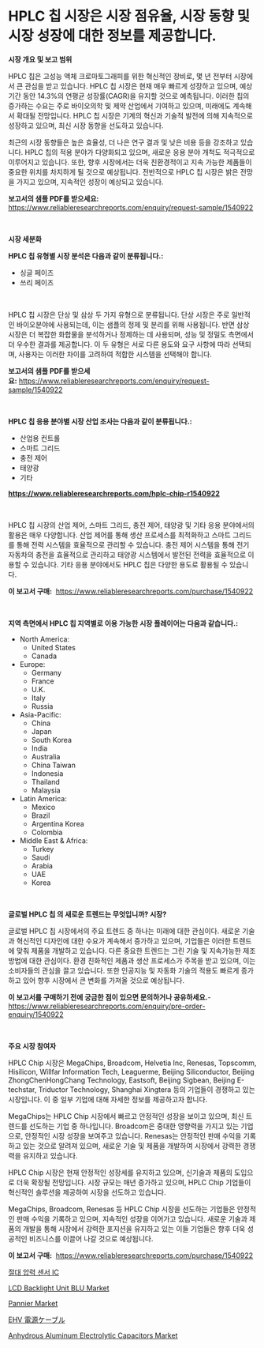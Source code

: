 <p><h1>HPLC 칩 시장은 시장 점유율, 시장 동향 및 시장 성장에 대한 정보를 제공합니다.</h1></p><p><strong>시장 개요 및 보고 범위</strong></p>
<p><p>HPLC 칩은 고성능 액체 크로마토그래피를 위한 혁신적인 장비로, 몇 년 전부터 시장에서 큰 관심을 받고 있습니다. HPLC 칩 시장은 현재 매우 빠르게 성장하고 있으며, 예상 기간 동안 14.3%의 연평균 성장률(CAGR)을 유지할 것으로 예측됩니다. 이러한 칩의 증가하는 수요는 주로 바이오의학 및 제약 산업에서 기여하고 있으며, 미래에도 계속해서 확대될 전망입니다. HPLC 칩 시장은 기계의 혁신과 기술적 발전에 의해 지속적으로 성장하고 있으며, 최신 시장 동향을 선도하고 있습니다.</p><p>최근의 시장 동향들은 높은 효율성, 더 나은 연구 결과 및 낮은 비용 등을 강조하고 있습니다. HPLC 칩의 적용 분야가 다양화되고 있으며, 새로운 응용 분야 개척도 적극적으로 이루어지고 있습니다. 또한, 향후 시장에서는 더욱 친환경적이고 지속 가능한 제품들이 중요한 위치를 차지하게 될 것으로 예상됩니다. 전반적으로 HPLC 칩 시장은 밝은 전망을 가지고 있으며, 지속적인 성장이 예상되고 있습니다.</p></p>
<p><strong>보고서의 샘플 PDF를 받으세요:</strong> <a href="https://www.reliableresearchreports.com/enquiry/request-sample/1540922">https://www.reliableresearchreports.com/enquiry/request-sample/1540922</a></p>
<p>&nbsp;</p>
<p><strong>시장 세분화</strong></p>
<p><strong>HPLC 칩 유형별 시장 분석은 다음과 같이 분류됩니다.:</strong></p>
<p><ul><li>싱글 페이즈</li><li>쓰리 페이즈</li></ul></p>
<p>&nbsp;</p>
<p><p>HPLC 칩 시장은 단상 및 삼상 두 가지 유형으로 분류됩니다. 단상 시장은 주로 일반적인 바이오분야에 사용되는데, 이는 샘플의 정제 및 분리를 위해 사용됩니다. 반면 삼상 시장은 더 복잡한 화합물을 분석하거나 정제하는 데 사용되며, 성능 및 정밀도 측면에서 더 우수한 결과를 제공합니다. 이 두 유형은 서로 다른 용도와 요구 사항에 따라 선택되며, 사용자는 이러한 차이를 고려하여 적합한 시스템을 선택해야 합니다.</p></p>
<p><strong>보고서의 샘플 PDF를 받으세요:</strong>&nbsp;<a href="https://www.reliableresearchreports.com/enquiry/request-sample/1540922">https://www.reliableresearchreports.com/enquiry/request-sample/1540922</a></p>
<p>&nbsp;</p>
<p><strong> HPLC 칩 응용 분야별 시장 산업 조사는 다음과 같이 분류됩니다.:</strong></p>
<p><ul><li>산업용 컨트롤</li><li>스마트 그리드</li><li>충전 제어</li><li>태양광</li><li>기타</li></ul></p>
<p><strong><a href="https://www.reliableresearchreports.com/hplc-chip-r1540922">https://www.reliableresearchreports.com/hplc-chip-r1540922</a></strong></p>
<p>&nbsp;</p>
<p><p>HPLC 칩 시장의 산업 제어, 스마트 그리드, 충전 제어, 태양광 및 기타 응용 분야에서의 활용은 매우 다양합니다. 산업 제어를 통해 생산 프로세스를 최적화하고 스마트 그리드를 통해 전력 시스템을 효율적으로 관리할 수 있습니다. 충전 제어 시스템을 통해 전기 자동차의 충전을 효율적으로 관리하고 태양광 시스템에서 발전된 전력을 효율적으로 이용할 수 있습니다. 기타 응용 분야에서도 HPLC 칩은 다양한 용도로 활용될 수 있습니다.</p></p>
<p><strong>이 보고서 구매:</strong>&nbsp; <a href="https://www.reliableresearchreports.com/purchase/1540922">https://www.reliableresearchreports.com/purchase/1540922</a></p>
<p>&nbsp;</p>
<p><strong>지역 측면에서 HPLC 칩 지역별로 이용 가능한 시장 플레이어는 다음과 같습니다.:</strong></p>
<p><ul>
    <li>
        North America:
        <ul>
            <li>United States</li>
            <li>Canada</li>
        </ul>
    </li>
    <li>
        Europe:
        <ul>
            <li>Germany</li>
            <li>France</li>
            <li>U.K.</li>
            <li>Italy</li>
            <li>Russia</li>
        </ul>
    </li>
    <li>
        Asia-Pacific:
        <ul>
            <li>China</li>
            <li>Japan</li>
            <li>South Korea</li>
            <li>India</li>
            <li>Australia</li>
            <li>China Taiwan</li>
            <li>Indonesia</li>
            <li>Thailand</li>
            <li>Malaysia</li>
        </ul>
    </li>
    <li>
        Latin America:
        <ul>
            <li>Mexico</li>
            <li>Brazil</li>
            <li>Argentina Korea</li>
            <li>Colombia</li>
        </ul>
    </li>
    <li>
        Middle East & Africa:
        <ul>
            <li>Turkey</li>
            <li>Saudi</li>
            <li>Arabia</li>
            <li>UAE</li>
            <li>Korea</li>
        </ul>
    </li>
    </ul></p>
<p>&nbsp;</p>
<p><strong>글로벌 HPLC 칩 의 새로운 트렌드는 무엇입니까? 시장?</strong></p>
<p><p>글로벌 HPLC 칩 시장에서의 주요 트렌드 중 하나는 미래에 대한 관심이다. 새로운 기술과 혁신적인 디자인에 대한 수요가 계속해서 증가하고 있으며, 기업들은 이러한 트렌드에 맞춰 제품을 개발하고 있습니다. 다른 중요한 트렌드는 그린 기술 및 지속가능한 제조 방법에 대한 관심이다. 환경 친화적인 제품과 생산 프로세스가 주목을 받고 있으며, 이는 소비자들의 관심을 끌고 있습니다. 또한 인공지능 및 자동화 기술의 적용도 빠르게 증가하고 있어 향후 시장에서 큰 변화를 가져올 것으로 예상됩니다.</p></p>
<p><strong>이 보고서를 구매하기 전에 궁금한 점이 있으면 문의하거나 공유하세요.</strong>- <a href="https://www.reliableresearchreports.com/enquiry/pre-order-enquiry/1540922">https://www.reliableresearchreports.com/enquiry/pre-order-enquiry/1540922</a></p>
<p>&nbsp;</p>
<p><strong>주요 시장 참여자</strong></p>
<p><p>HPLC Chip 시장은 MegaChips, Broadcom, Helvetia Inc, Renesas, Topscomm, Hisilicon, Willfar Information Tech, Leaguerme, Beijing Siliconductor, Beijing ZhongChenHongChang Technology, Eastsoft, Beijing Sigbean, Beijing E-techstar, Triductor Technology, Shanghai Xingtera 등의 기업들이 경쟁하고 있는 시장입니다. 이 중 일부 기업에 대해 자세한 정보를 제공하고자 합니다.</p><p>MegaChips는 HPLC Chip 시장에서 빠르고 안정적인 성장을 보이고 있으며, 최신 트렌드를 선도하는 기업 중 하나입니다. Broadcom은 중대한 영향력을 가지고 있는 기업으로, 안정적인 시장 성장을 보여주고 있습니다. Renesas는 안정적인 판매 수익을 기록하고 있는 것으로 알려져 있으며, 새로운 기술 및 제품을 개발하여 시장에서 강력한 경쟁력을 유지하고 있습니다.</p><p>HPLC Chip 시장은 현재 안정적인 성장세를 유지하고 있으며, 신기술과 제품의 도입으로 더욱 확장될 전망입니다. 시장 규모는 매년 증가하고 있으며, HPLC Chip 기업들이 혁신적인 솔루션을 제공하여 시장을 선도하고 있습니다.</p><p>MegaChips, Broadcom, Renesas 등 HPLC Chip 시장을 선도하는 기업들은 안정적인 판매 수익을 기록하고 있으며, 지속적인 성장을 이어가고 있습니다. 새로운 기술과 제품의 개발을 통해 시장에서 강력한 포지션을 유지하고 있는 이들 기업들은 향후 더욱 성공적인 비즈니스를 이끌어 나갈 것으로 예상됩니다.</p></p>
<p><strong>이 보고서 구매:</strong>&nbsp;&nbsp;<a href="https://www.reliableresearchreports.com/purchase/1540922">https://www.reliableresearchreports.com/purchase/1540922</a></p>
<p><p><a href="https://github.com/chupp85/Market-Research-Report-List-1/blob/main/312584677846.md">절대 압력 센서 IC</a></p><p><a href="https://github.com/nathandecarvalho/Market-Research-Report-List-3/blob/main/lcd-backlight-unit-blu-market.md">LCD Backlight Unit BLU Market</a></p><p><a href="https://issuu.com/reportprime-2/docs/pannier-market-size-2030.pptx">Pannier Market</a></p><p><a href="https://github.com/Fatimaklein1/Market-Research-Report-List-1/blob/main/177236373252.md">EHV 電源ケーブル</a></p><p><a href="https://github.com/kosella/Market-Research-Report-List-3/blob/main/anhydrous-aluminum-electrolytic-capacitors-market.md">Anhydrous Aluminum Electrolytic Capacitors Market</a></p></p>